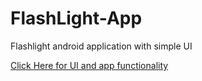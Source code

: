 # FlashLight-App

Flashlight android application with simple UI

<a href="https://www.youtube.com/shorts/JMyP75JapIw" target="_blank"> Click Here for UI and app functionality </a>
